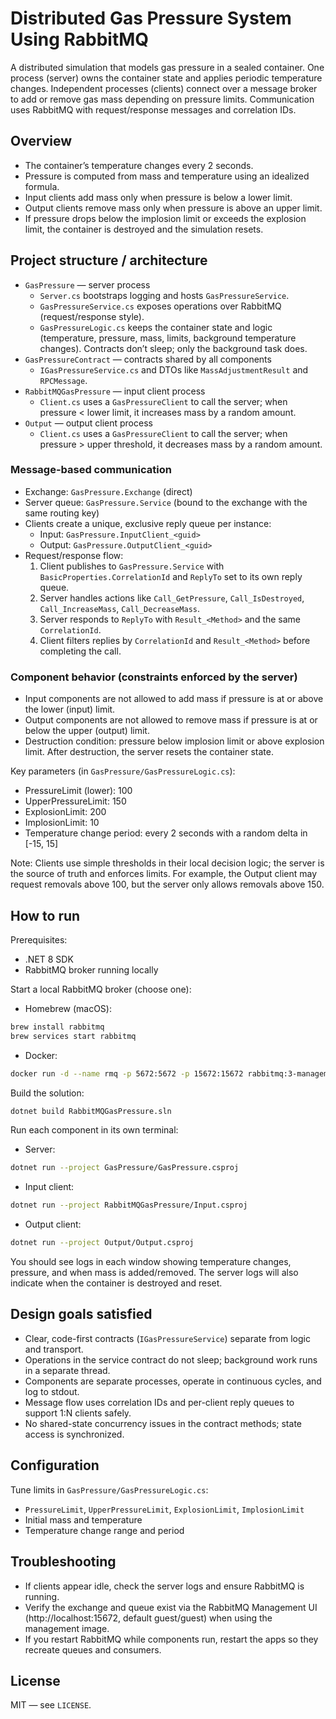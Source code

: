 # Distributed Gas Pressure System Using RabbitMQ

A distributed simulation that models gas pressure in a sealed container. One process (server) owns the container state and applies periodic temperature changes. Independent processes (clients) connect over a message broker to add or remove gas mass depending on pressure limits. Communication uses RabbitMQ with request/response messages and correlation IDs.

## Overview

- The container’s temperature changes every 2 seconds.
- Pressure is computed from mass and temperature using an idealized formula.
- Input clients add mass only when pressure is below a lower limit.
- Output clients remove mass only when pressure is above an upper limit.
- If pressure drops below the implosion limit or exceeds the explosion limit, the container is destroyed and the simulation resets.

## Project structure / architecture

- `GasPressure` — server process
  - `Server.cs` bootstraps logging and hosts `GasPressureService`.
  - `GasPressureService.cs` exposes operations over RabbitMQ (request/response style).
  - `GasPressureLogic.cs` keeps the container state and logic (temperature, pressure, mass, limits, background temperature changes). Contracts don’t sleep; only the background task does.
- `GasPressureContract` — contracts shared by all components
  - `IGasPressureService.cs` and DTOs like `MassAdjustmentResult` and `RPCMessage`.
- `RabbitMQGasPressure` — input client process
  - `Client.cs` uses a `GasPressureClient` to call the server; when pressure < lower limit, it increases mass by a random amount.
- `Output` — output client process
  - `Client.cs` uses a `GasPressureClient` to call the server; when pressure > upper threshold, it decreases mass by a random amount.

### Message-based communication

- Exchange: `GasPressure.Exchange` (direct)
- Server queue: `GasPressure.Service` (bound to the exchange with the same routing key)
- Clients create a unique, exclusive reply queue per instance:
  - Input: `GasPressure.InputClient_<guid>`
  - Output: `GasPressure.OutputClient_<guid>`
- Request/response flow:
  1. Client publishes to `GasPressure.Service` with `BasicProperties.CorrelationId` and `ReplyTo` set to its own reply queue.
  2. Server handles actions like `Call_GetPressure`, `Call_IsDestroyed`, `Call_IncreaseMass`, `Call_DecreaseMass`.
  3. Server responds to `ReplyTo` with `Result_<Method>` and the same `CorrelationId`.
  4. Client filters replies by `CorrelationId` and `Result_<Method>` before completing the call.

### Component behavior (constraints enforced by the server)

- Input components are not allowed to add mass if pressure is at or above the lower (input) limit.
- Output components are not allowed to remove mass if pressure is at or below the upper (output) limit.
- Destruction condition: pressure below implosion limit or above explosion limit. After destruction, the server resets the container state.

Key parameters (in `GasPressure/GasPressureLogic.cs`):
- PressureLimit (lower): 100
- UpperPressureLimit: 150
- ExplosionLimit: 200
- ImplosionLimit: 10
- Temperature change period: every 2 seconds with a random delta in [-15, 15]

Note: Clients use simple thresholds in their local decision logic; the server is the source of truth and enforces limits. For example, the Output client may request removals above 100, but the server only allows removals above 150.

## How to run

Prerequisites:
- .NET 8 SDK
- RabbitMQ broker running locally

Start a local RabbitMQ broker (choose one):

- Homebrew (macOS):
```bash
brew install rabbitmq
brew services start rabbitmq
```

- Docker:
```bash
docker run -d --name rmq -p 5672:5672 -p 15672:15672 rabbitmq:3-management
```

Build the solution:
```bash
dotnet build RabbitMQGasPressure.sln
```

Run each component in its own terminal:

- Server:
```bash
dotnet run --project GasPressure/GasPressure.csproj
```

- Input client:
```bash
dotnet run --project RabbitMQGasPressure/Input.csproj
```

- Output client:
```bash
dotnet run --project Output/Output.csproj
```

You should see logs in each window showing temperature changes, pressure, and when mass is added/removed. The server logs will also indicate when the container is destroyed and reset.

## Design goals satisfied

- Clear, code-first contracts (`IGasPressureService`) separate from logic and transport.
- Operations in the service contract do not sleep; background work runs in a separate thread.
- Components are separate processes, operate in continuous cycles, and log to stdout.
- Message flow uses correlation IDs and per-client reply queues to support 1:N clients safely.
- No shared-state concurrency issues in the contract methods; state access is synchronized.

## Configuration

Tune limits in `GasPressure/GasPressureLogic.cs`:
- `PressureLimit`, `UpperPressureLimit`, `ExplosionLimit`, `ImplosionLimit`
- Initial mass and temperature
- Temperature change range and period

## Troubleshooting

- If clients appear idle, check the server logs and ensure RabbitMQ is running.
- Verify the exchange and queue exist via the RabbitMQ Management UI (http://localhost:15672, default guest/guest) when using the management image.
- If you restart RabbitMQ while components run, restart the apps so they recreate queues and consumers.

## License

MIT — see `LICENSE`.
